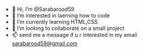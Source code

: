 - 👋 Hi, I’m @Sarabarood59
- 👀 I’m interested in laerning how to code
- 🌱 I’m currently learning HTML,CSS
- 💞️ I’m looking to collaborate on a small project
- 📫 send me a message if u r interested in my email sarabarood59@gmail.com

<!---
Sarabarood59/Sarabarood59 is a ✨ special ✨ repository because its `README.md` (this file) appears on your GitHub profile.
You can click the Preview link to take a look at your changes.
--->

